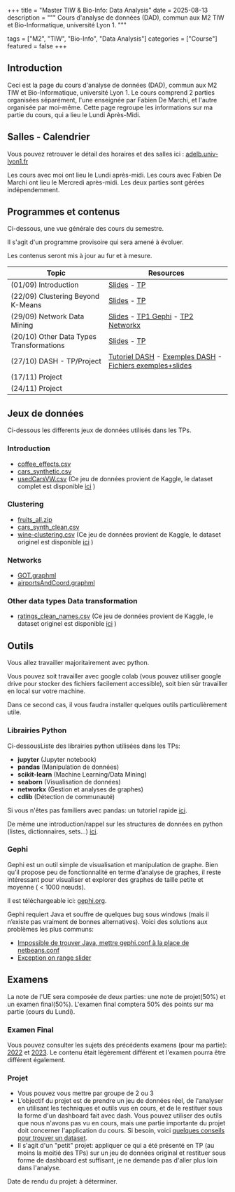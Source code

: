+++
title = "Master TIW & Bio-Info: Data Analysis"
date = 2025-08-13
description = """
Cours d'analyse de données (DAD), commun aux M2 TIW et
Bio-Informatique, université Lyon 1.
"""

tags = ["M2", "TIW", "Bio-Info", "Data Analysis"]
categories = ["Course"]
featured = false
+++

## Introduction

Ceci est la page du cours d'analyse de données (DAD), commun aux M2 TIW et
Bio-Informatique, université Lyon 1.
Le cours comprend 2 parties organisées séparément, l'une enseignée par
Fabien De Marchi, et l'autre organisée par moi-même.
Cette page regroupe les informations sur ma partie du cours, qui a lieu le
Lundi Après-Midi.

## Salles - Calendrier

Vous pouvez retrouver le détail des horaires et des salles ici : [adelb.univ-lyon1.fr](https://adelb.univ-lyon1.fr/)

Les cours avec moi ont lieu le Lundi après-midi.
Les cours avec Fabien De Marchi ont lieu le Mercredi après-midi.
Les deux parties sont gérées indépendemment.

## Programmes et contenus

Ci-dessous, une vue générale des cours du semestre.

Il s'agit d'un programme provisoire qui sera amené à évoluer.

Les contenus seront mis à jour au fur et à mesure.

| Topic                                    | Resources                                                                                                                                                                                            |
|------------------------------------------|------------------------------------------------------------------------------------------------------------------------------------------------------------------------------------------------------|
| (01/09) Introduction                     | [Slides](/files/TIW-DAD/Courses/TIW-DAD-Cours1-Introduction.pdf) - [TP](/files/TIW-DAD/TPs/TIW-DAD-Introduction_TP.pdf)                                                                              |
| (22/09) Clustering Beyond K-Means        | [Slides](/files/TIW-DAD/Courses/TIW-DAD-Cours2-Clustering.pdf) - [TP](/files/TIW-DAD/TPs/TIW-DAD-Clustering_TP.pdf)                                                                                  |
| (29/09) Network Data Mining              | [Slides](/files/TIW-DAD/Courses/TIW-DAD-Cours3-Networks.pdf) - [TP1 Gephi](/files/TIW-DAD/TPs/TIW-DAD-Networks_TP1_Gephi.pdf) - [TP2 Networkx](/files/TIW-DAD/TPs/TIW-DAD-Networks_TP2_Networkx.pdf) |
| (20/10) Other Data Types Transformations | [Slides](/files/TIW-DAD/Courses/TIW-DAD-Cours4-Data-Transfo.pdf) - [TP](/files/TIW-DAD/TPs/TIW-DAD-Data-transformation_TP.pdf)                                                                       |
| (27/10) DASH - TP/Project                | [Tutoriel DASH](https://dash.plotly.com/tutorial) - [Exemples DASH](https://dash-example-index.herokuapp.com/) - [Fichiers exemples+slides](http://cazabetremy.fr/Teaching/TIW/Dash.zip)             |
| (17/11) Project                          |                                                                                                                                                                                                      |
| (24/11) Project                          |                                                                                                                                                                                                      |

## Jeux de données

Ci-dessous les differents jeux de données utilisés dans les TPs.

### Introduction

* [coffee_effects.csv](/files/TIW-DAD/datasets/coffee_effects.csv)
* [cars_synthetic.csv](/files/TIW-DAD/datasets/cars_synthetic.csv)
* [usedCarsVW.csv](/files/TIW-DAD/datasets/usedCarsVW.csv) (Ce jeu de données provient de Kaggle, le dataset complet est disponible [ici](https://www.kaggle.com/datasets/adityadesai13/used-car-dataset-ford-and-mercedes?resource=download) )

### Clustering

* [fruits_all.zip](/files/TIW-DAD/datasets/fruits_all.zip)
* [cars_synth_clean.csv](/files/TIW-DAD/datasets/cars_synth_clean.csv)
* [wine-clustering.csv](/files/TIW-DAD/datasets/wine-clustering.csv) (Ce jeu de données provient de Kaggle, le dataset originel est disponible [ici](https://www.kaggle.com/datasets/harrywang/wine-dataset-for-clustering) )

### Networks

* [GOT.graphml](/files/TIW-DAD/datasets/GOT.graphml)
* [airportsAndCoord.graphml](/files/TIW-DAD/datasets/airportsAndCoord.graphml)

### Other data types Data transformation

* [ratings_clean_names.csv](/files/TIW-DAD/datasets/ratings_clean_names.csv) (Ce jeu de données provient de Kaggle, le dataset originel est disponible [ici](https://www.kaggle.com/datasets/rounakbanik/the-movies-dataset) )

## Outils

Vous allez travailler majoritairement avec python.

Vous pouvez soit travailler avec google colab (vous pouvez utiliser google drive
pour stocker des fichiers facilement accessible), soit bien sûr travailler en local
sur votre machine.

Dans ce second cas, il vous faudra installer quelques outils particulièrement utile.

### Librairies Python

Ci-dessousListe des librairies python utilisées dans les TPs:

* **jupyter** (Jupyter notebook)
* **pandas** (Manipulation de données)
* **scikit-learn** (Machine Learning/Data Mining)
* **seaborn** (Visualisation de données)
* **networkx** (Gestion et analyses de graphes)
* **cdlib** (Détection de communauté)

Si vous n'êtes pas familiers avec pandas: un tutoriel rapide [ici](https://colab.research.google.com/github/Yquetzal/Teaching_notebooks/blob/main/Pandas_hands_on.ipynb).

De même une introduction/rappel sur les structures de données en python (listes, dictionnaires, sets...) [ici](https://colab.research.google.com/github/Yquetzal/teaching_notebooks/blob/main/pythonDataStructureIntro.ipynb).

### Gephi

Gephi est un outil simple de visualisation et manipulation de graphe.
Bien qu’il propose peu de fonctionnalité en terme d’analyse de graphes,
il reste intéressant pour visualiser et explorer des graphes de taille petite
et moyenne ( < 1000 nœuds).

Il est téléchargeable ici: [gephi.org](https://gephi.org/).

Gephi requiert Java et souffre de quelques bug sous windows
(mais il n’existe pas vraiment de bonnes alternatives).
Voici des solutions aux problèmes les plus communs:

* [Impossible de trouver Java, mettre gephi.conf à la place de netbeans.conf](https://stackoverflow.com/questions/29052219/cannot-find-java-please-use-the-jdkhome-switch)
* [Exception on range slider](https://github.com/gephi/gephi/issues/218)

## Examens

La note de l'UE sera composée de deux parties: une note de projet(50%) et un examen final(50%).
L'examen final comptera 50% des points sur ma partie (cours du Lundi).

### Examen Final

Vous pouvez consulter les sujets des précédents examens (pour ma partie): [2022](https://cazabetremy.fr/Teaching/TIW/2022/Exams_2022.pdf) et [2023](https://cazabetremy.fr/Teaching/TIW/old%20subjects/Exam2023.pdf).
Le contenu était légèrement différent et l'examen pourra être différent également.

### Projet

* Vous pouvez vous mettre par groupe de 2 ou 3
* L’objectif du projet est de prendre un jeu de données réel,
de l'analyser en utilisant les techniques et outils vus en cours,
et de le restituer sous la forme d'un dashboard fait avec dash.
Vous pouvez utiliser des outils que nous n'avons pas vu en cours,
mais une partie importante du projet doit concerner l'application du cours.
Si besoin, voici [quelques conseils pour trouver un dataset](https://cazabetremy.fr/Teaching/DatasetSearching.html).
* Il s'agit d'un "petit" projet: appliquer ce qui a été présenté en TP
(au moins la moitié des TPs) sur un jeu de données original et restituer sous
forme de dashboard est suffisant, je ne demande pas d'aller plus loin dans l'analyse.

Date de rendu du projet: à déterminer.
